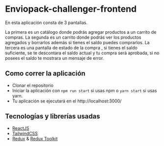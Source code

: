 
# Enviopack-challenger-frontend

En esta aplicación consta de 3 pantallas. 

La primera es un catálogo donde podrás agregar productos a un carrito de compras. 
La segunda es un carrito donde podrás ver los productos agregados y borrarlos  además  si tienes el saldo puedes comprarlos.
La tercera es una pantalla de estado de la compra , si tienes el saldo suficiente, se te descontara el saldo actual y tu compra será aprobada, si no posees el saldo te mostrara un mensaje de error.



## Como correr la aplicación
 - Clonar el repositorio
 - Iniciar la aplicación con `npm run start` si usas npm o  `yarn start` si usas yarn.
 - Tu aplicación se ejecutará en el http://localhost:3000/
 
## Tecnologías y librerías usadas
 - [ReactJS](https://es.reactjs.org/)
 - [TailwindCSS](https://tailwindcss.com/)
 - [Redux](https://redux.js.org/) & [Redux Toolkit](https://redux-toolkit.js.org/)
